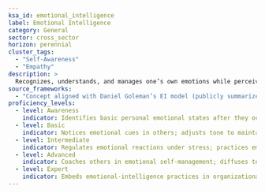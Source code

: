 ```yaml
---
ksa_id: emotional_intelligence
label: Emotional Intelligence
category: General
sector: cross_sector
horizon: perennial
cluster_tags:
  - "Self-Awareness"
  - "Empathy"
description: >
  Recognizes, understands, and manages one’s own emotions while perceiving and positively influencing the emotions of others.
source_frameworks:
  - "Concept aligned with Daniel Goleman’s EI model (publicly summarized); wording original"
proficiency_levels:
  - level: Awareness
    indicator: Identifies basic personal emotional states after they occur.
  - level: Basic
    indicator: Notices emotional cues in others; adjusts tone to maintain positive interactions.
  - level: Intermediate
    indicator: Regulates emotional reactions under stress; practices empathy to build rapport.
  - level: Advanced
    indicator: Coaches others in emotional self-management; diffuses tense situations through skilled emotional insight.
  - level: Expert
    indicator: Embeds emotional-intelligence practices in organizational culture; mentors leaders in leveraging EI for strategy and change.
---
```

